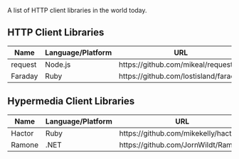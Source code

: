 A list of HTTP client libraries in the world today.

## HTTP Client Libraries

<table>
  <thead>
    <tr>
      <th>Name</th>
      <th>Language/Platform</th>
      <th>URL</th>
    </tr>
  </thead>
  <tbody>
    <tr>
        <td>request</td>
        <td>Node.js</td>
        <td>https://github.com/mikeal/request</td>
    </tr>
    <tr>
        <td>Faraday</td>
        <td>Ruby</td>
        <td>https://github.com/lostisland/faraday</td>
    </tr>
  </tbody>
</table>

## Hypermedia Client Libraries

<table>
  <thead>
    <tr>
      <th>Name</th>
      <th>Language/Platform</th>
      <th>URL</th>
    </tr>
  </thead>
  <tbody>
    <tr>
        <td>Hactor</td>
        <td>Ruby</td>
        <td>https://github.com/mikekelly/hactor</td>
    </tr>
    <tr>
        <td>Ramone</td>
        <td>.NET</td>
        <td>https://github.com/JornWildt/Ramone</td>
    </tr>
  </tbody>
</table>
